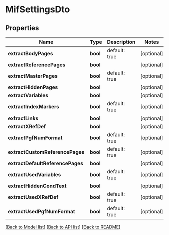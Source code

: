 # MifSettingsDto

## Properties
Name | Type | Description | Notes
------------ | ------------- | ------------- | -------------
**extractBodyPages** | **bool** | default: true | [optional] 
**extractReferencePages** | **bool** |  | [optional] 
**extractMasterPages** | **bool** | default: true | [optional] 
**extractHiddenPages** | **bool** |  | [optional] 
**extractVariables** | **bool** |  | [optional] 
**extractIndexMarkers** | **bool** | default: true | [optional] 
**extractLinks** | **bool** |  | [optional] 
**extractXRefDef** | **bool** |  | [optional] 
**extractPgfNumFormat** | **bool** | default: true | [optional] 
**extractCustomReferencePages** | **bool** | default: true | [optional] 
**extractDefaultReferencePages** | **bool** |  | [optional] 
**extractUsedVariables** | **bool** | default: true | [optional] 
**extractHiddenCondText** | **bool** |  | [optional] 
**extractUsedXRefDef** | **bool** | default: true | [optional] 
**extractUsedPgfNumFormat** | **bool** | default: true | [optional] 

[[Back to Model list]](../README.md#documentation-for-models) [[Back to API list]](../README.md#documentation-for-api-endpoints) [[Back to README]](../README.md)


